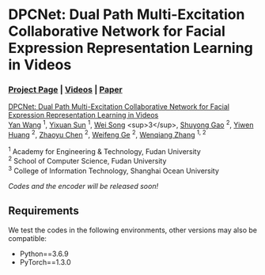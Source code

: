 # DPCNet: Dual Path Multi-Excitation Collaborative Network for Facial Expression Representation Learning in Videos
### [Project Page](https://wangyanckxx.github.io/Proj_CVPR2022_FERV39k.html) | [Videos](#) | [Paper](https://openaccess.thecvf.com/content/CVPR2022/papers/Wang_FERV39k_A_Large-Scale_Multi-Scene_Dataset_for_Facial_Expression_Recognition_in_CVPR_2022_paper.pdf)

[DPCNet: Dual Path Multi-Excitation Collaborative Network for Facial Expression Representation Learning in Videos](https://2022.acmmm.org/) <br>
 [Yan Wang](https://wangyanckxx.github.io/) <sup>1</sup>,
 [Yixuan Sun](http://www.fudanroilab.com/2019/10/07/YixuanSun.html) <sup>1</sup>,
 [Wei Song]([http://www.fudanroilab.com/2019/10/07/YixuanSun.html](https://scholar.google.com/citations?user=HSn4UOIAAAAJ&hl=zh-CN.html)) <sup>3</sup>,
 [Shuyong Gao](http://www.fudanroilab.com/2020/07/01/ShuyongGao.html) <sup>2</sup>,
 [Yiwen Huang](#) <sup>2</sup>,
 [Zhaoyu Chen](http://www.fudanroilab.com/2019/01/17/ZhongyingLiu.html) <sup>2</sup>,
 [Weifeng Ge](http://www.weifengge.net/) <sup>2</sup>,
 [Wenqiang Zhang](http://faet.fudan.edu.cn/17/bb/c13532a137147/page.htm) <sup>1, 2</sup>

<sup>1</sup> Academy for Engineering & Technology, Fudan University <br>
<sup>2</sup> School of Computer Science, Fudan University <br>
<sup>3</sup> College of Information Technology, Shanghai Ocean University <br>


*Codes and the encoder will be released soon!*

## Requirements

We test the codes in the following environments, other versions may also be compatible:

- Python==3.6.9
- PyTorch==1.3.0
